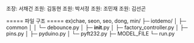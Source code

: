 조장: 서채건
조원: 김동현
조원: 박서정
조원: 조민재
조원: 김선곤

===== 파일 구조 =====
ex)chae, seon, seo, dong, min/
├─ iotdemo/
│   ├─ common
│   │  └─ debounce.py
│   ├─ __init__.py
│   ├─ factory_controller.py
│   ├─ pins.py
│   ├─ pyduino.py
│   └─ pyft232.py
├─ MODEL_FILE
└─ run.py 
